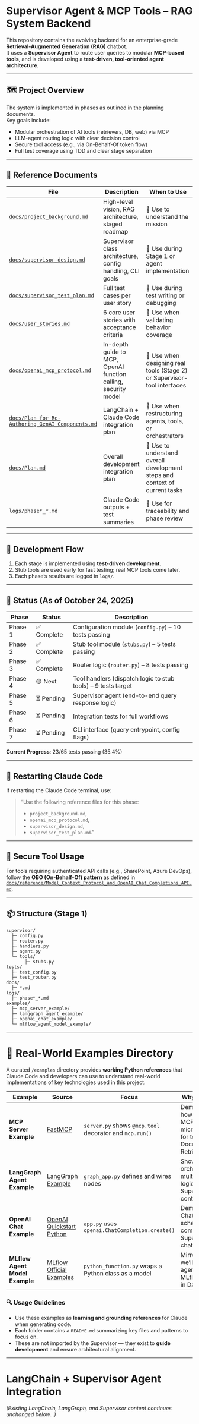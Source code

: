 # Supervisor Agent & MCP Tools – RAG System Backend

This repository contains the evolving backend for an enterprise-grade **Retrieval-Augmented Generation (RAG)** chatbot.  
It uses a **Supervisor Agent** to route user queries to modular **MCP-based tools**, and is developed using a **test-driven, tool-oriented agent architecture**.

---

## 🗺️ Project Overview

The system is implemented in phases as outlined in the planning documents.  
Key goals include:

- Modular orchestration of AI tools (retrievers, DB, web) via MCP  
- LLM-agent routing logic with clear decision control  
- Secure tool access (e.g., via On-Behalf-Of token flow)  
- Full test coverage using TDD and clear stage separation  

---

## 📁 Reference Documents

| File | Description | When to Use |
|------|-------------|-------------|
| [`docs/project_background.md`](docs/project_background.md) | High-level vision, RAG architecture, staged roadmap | 📌 Use to understand the mission |
| [`docs/supervisor_design.md`](docs/supervisor_design.md) | Supervisor class architecture, config handling, CLI goals | 📌 Use during Stage 1 or agent implementation |
| [`docs/supervisor_test_plan.md`](docs/supervisor_test_plan.md) | Full test cases per user story | 📌 Use during test writing or debugging |
| [`docs/user_stories.md`](docs/user_stories.md) | 6 core user stories with acceptance criteria | 📌 Use when validating behavior coverage |
| [`docs/openai_mcp_protocol.md`](docs/reference/Model_Context_Protocol_and_OpenAI_Chat_Completions_API.md) | In-depth guide to MCP, OpenAI function calling, security model | 📌 Use when designing real tools (Stage 2) or Supervisor-tool interfaces |
| [`docs/Plan_for_Re-Authoring_GenAI_Components.md`](docs/Plan_for_Re-Authoring_GenAI_Components.md) | LangChain + Claude Code integration plan | 📌 Use when restructuring agents, tools, or orchestrators |
| [`docs/Plan.md`](docs/Plan.md) | Overall development integration plan | 📌 Use to understand overall development steps and context of current tasks |
| `logs/phase*_*.md` | Claude Code outputs + test summaries | 📌 Use for traceability and phase review |

---

## 🧪 Development Flow

1. Each stage is implemented using **test-driven development**.  
2. Stub tools are used early for fast testing; real MCP tools come later.  
3. Each phase’s results are logged in `logs/`.  

---

## 📌 Status (As of October 24, 2025)

| Phase     | Status | Description |
|-----------|--------|-------------|
| Phase 1   | ✅ Complete | Configuration module (`config.py`) – 10 tests passing |
| Phase 2   | ✅ Complete | Stub tool module (`stubs.py`) – 5 tests passing |
| Phase 3   | ✅ Complete | Router logic (`router.py`) – 8 tests passing |
| Phase 4   | 🟡 Next | Tool handlers (dispatch logic to stub tools) – 9 tests target |
| Phase 5   | ⏳ Pending | Supervisor agent (end-to-end query response logic) |
| Phase 6   | ⏳ Pending | Integration tests for full workflows |
| Phase 7   | ⏳ Pending | CLI interface (query entrypoint, config flags) |

**Current Progress**: 23/65 tests passing (35.4%)

---

## 🧠 Restarting Claude Code

If restarting the Claude Code terminal, use:

> “Use the following reference files for this phase:  
> - `project_background.md`,  
> - `openai_mcp_protocol.md`,  
> - `supervisor_design.md`,  
> - `supervisor_test_plan.md`.”

---

## 🔐 Secure Tool Usage

For tools requiring authenticated API calls (e.g., SharePoint, Azure DevOps), follow the **OBO (On-Behalf-Of) pattern** as defined in  
[`docs/reference/Model_Context_Protocol_and_OpenAI_Chat_Completions_API.md`](docs/reference/Model_Context_Protocol_and_OpenAI_Chat_Completions_API.md#secure-tool-access-and-the-on-behalf-of-obo-pattern).

---

## 📦 Structure (Stage 1)

```
supervisor/
  ├─ config.py
  ├─ router.py
  ├─ handlers.py
  ├─ agent.py
  └─ tools/
       ├─ stubs.py
tests/
  ├─ test_config.py
  ├─ test_router.py
docs/
  ├─ *.md
logs/
  ├─ phase*_*.md
examples/
  ├─ mcp_server_example/
  ├─ langgraph_agent_example/
  ├─ openai_chat_example/
  └─ mlflow_agent_model_example/
```

---

# 🧰 Real-World Examples Directory

A curated `/examples` directory provides **working Python references** that Claude Code and developers can use to understand real-world implementations of key technologies used in this project.

| Example | Source | Focus | Why It Matters |
|----------|---------|--------|----------------|
| **MCP Server Example** | [FastMCP](https://github.com/jlowin/fastmcp) | `server.py` shows `@mcp.tool` decorator and `mcp.run()` | Demonstrates how to build an MCP-compliant microservice for tools (e.g., Document Retriever) |
| **LangGraph Agent Example** | [LangGraph Example](https://github.com/langchain-ai/langgraph-example) | `graph_app.py` defines and wires nodes | Shows how to orchestrate multi-agent logic (used for Supervisor flow control) |
| **OpenAI Chat Example** | [OpenAI Quickstart Python](https://github.com/openai/openai-quickstart-python) | `app.py` uses `openai.ChatCompletion.create()` | Demonstrates ChatCompletion schema compatible with Supervisor’s chat layer |
| **MLflow Agent Model Example** | [MLflow Official Examples](https://github.com/mlflow/mlflow/tree/master/examples/python_function) | `python_function.py` wraps a Python class as a model | Mirrors how we’ll expose agents as MLflow models in Databricks |

### 🔍 Usage Guidelines
- Use these examples as **learning and grounding references** for Claude when generating code.  
- Each folder contains a `README.md` summarizing key files and patterns to focus on.  
- These are not imported by the Supervisor — they exist to **guide development** and ensure architectural alignment.

---

# LangChain + Supervisor Agent Integration

*(Existing LangChain, LangGraph, and Supervisor content continues unchanged below…)*
